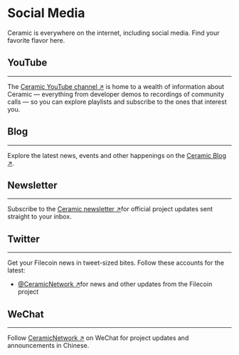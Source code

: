 # Social Media

Ceramic is everywhere on the internet, including social media. Find your favorite flavor here.

## YouTube

---

The [Ceramic YouTube channel ↗]() is home to a wealth of information about Ceramic — everything from developer demos to recordings of community calls — so you can explore playlists and subscribe to the ones that interest you.

## Blog

---

Explore the latest news, events and other happenings on the [Ceramic Blog ↗]().

## Newsletter

---

Subscribe to the [Ceramic newsletter ↗]()for official project updates sent straight to your inbox.

## Twitter

---

Get your Filecoin news in tweet-sized bites. Follow these accounts for the latest:

- [@CeramicNetwork ↗]()for news and other updates from the Filecoin project


## WeChat

---

Follow [CeramicNetwork ↗]() on WeChat for project updates and announcements in Chinese.

